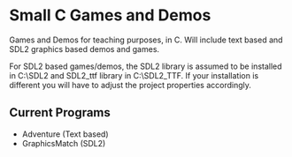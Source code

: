 # Small C Games and Demos

Games and Demos for teaching purposes, in C. Will include text based and SDL2 graphics based demos and games.

For SDL2 based games/demos, the SDL2 library is assumed to be installed in C:\SDL2 and SDL2_ttf library in C:\SDL2_TTF. If your installation is different you will have to adjust the project properties accordingly.

## Current Programs

* Adventure (Text based)
* GraphicsMatch (SDL2)
